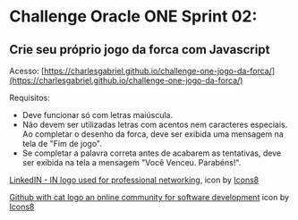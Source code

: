 # Challenge Oracle ONE Sprint 02: 
## Crie seu próprio jogo da forca com Javascript
Acesso: [https://charlesgabriel.github.io/challenge-one-jogo-da-forca/](https://charlesgabriel.github.io/challenge-one-jogo-da-forca/)


Requisitos:
- Deve funcionar só com letras maiúscula.
- Não devem ser utilizadas letras com acentos nem caracteres especiais.
 Ao completar o desenho da forca, deve ser exibida uma mensagem na tela de "Fim de jogo".
- Se completar a palavra correta antes de acabarem as tentativas, deve ser exibida na tela a mensagem "Você Venceu. Parabéns!".


[LinkedIN - IN logo used for professional networking,](https://icons8.com/icon/rRfZ3B26lWXV/linkedin---in-logo-used-for-professional-networking,) icon by [Icons8](https://icons8.com)

[Github with cat logo an online community for software development](https://icons8.com/icon/xsIYXm6IQRJP/github-with-cat-logo-an-online-community-for-software-development) icon by [Icons8](https://icons8.com)